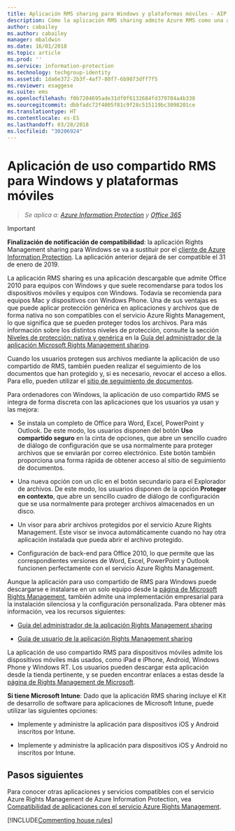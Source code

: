 ```yaml
---
title: Aplicación RMS sharing para Windows y plataformas móviles - AIP
description: Cómo la aplicación RMS sharing admite Azure RMS como una aplicación gratuita y descargable que es necesaria para ofrecer compatibilidad con Office 2010, pero también se recomienda para equipos con Windows, equipos con Mac y dispositivos móviles.
author: cabailey
ms.author: cabailey
manager: mbaldwin
ms.date: 16/01/2018
ms.topic: article
ms.prod: ''
ms.service: information-protection
ms.technology: techgroup-identity
ms.assetid: 1da6e372-2b3f-4af7-80f7-6b9073dff7f5
ms.reviewer: esaggese
ms.suite: ems
ms.openlocfilehash: f0b7204695ade31df0f6132684fd379704a4b338
ms.sourcegitcommit: dbbfadc72f4005f81c9f28c515119bc3098201ce
ms.translationtype: HT
ms.contentlocale: es-ES
ms.lasthandoff: 03/28/2018
ms.locfileid: "30206924"
---
```

# <a name="rms-sharing-application-for-windows-and-mobile-platforms"></a>Aplicación de uso compartido RMS para Windows y plataformas móviles

>*Se aplica a: [Azure Information Protection](https://azure.microsoft.com/pricing/details/information-protection) y [Office 365](http://download.microsoft.com/download/E/C/F/ECF42E71-4EC0-48FF-AA00-577AC14D5B5C/Azure_Information_Protection_licensing_datasheet_EN-US.pdf)*

> [!IMPORTANT]
> **Finalización de notificación de compatibilidad**: la aplicación Rights Management sharing para Windows se va a sustituir por el [cliente de Azure Information Protection](../rms-client/aip-client.md). La aplicación anterior dejará de ser compatible el 31 de enero de 2019. 
 
La aplicación RMS sharing es una aplicación descargable que admite Office 2010 para equipos con Windows y que suele recomendarse para todos los dispositivos móviles y equipos con Windows. Todavía se recomienda para equipos Mac y dispositivos con Windows Phone. Una de sus ventajas es que puede aplicar protección genérica en aplicaciones y archivos que de forma nativa no son compatibles con el servicio Azure Rights Management, lo que significa que se pueden proteger todos los archivos. Para más información sobre los distintos niveles de protección, consulte la sección [Niveles de protección: nativa y genérica](../rms-client/sharing-app-admin-guide-technical.md#levels-of-protection--native-and-generic) en la [Guía del administrador de la aplicación Microsoft Rights Management sharing](../rms-client/sharing-app-admin-guide.md).

Cuando los usuarios protegen sus archivos mediante la aplicación de uso compartido de RMS, también pueden realizar el seguimiento de los documentos que han protegido y, si es necesario, revocar el acceso a ellos. Para ello, pueden utilizar el [sitio de seguimiento de documentos](http://go.microsoft.com/fwlink/?LinkId=529562).

Para ordenadores con Windows, la aplicación de uso compartido RMS se integra de forma discreta con las aplicaciones que los usuarios ya usan y las mejora:

-   Se instala un completo de Office para Word, Excel, PowerPoint y Outlook. De este modo, los usuarios disponen del botón **Uso compartido seguro** en la cinta de opciones, que abre un sencillo cuadro de diálogo de configuración que se usa normalmente para proteger archivos que se enviarán por correo electrónico. Este botón también proporciona una forma rápida de obtener acceso al sitio de seguimiento de documentos.

-   Una nueva opción con un clic en el botón secundario para el Explorador de archivos. De este modo, los usuarios disponen de la opción **Proteger en contexto**, que abre un sencillo cuadro de diálogo de configuración que se usa normalmente para proteger archivos almacenados en un disco.

-   Un visor para abrir archivos protegidos por el servicio Azure Rights Management. Este visor se invoca automáticamente cuando no hay otra aplicación instalada que pueda abrir el archivo protegido.

-   Configuración de back-end para Office 2010, lo que permite que las correspondientes versiones de Word, Excel, PowerPoint y Outlook funcionen perfectamente con el servicio Azure Rights Management.

Aunque la aplicación para uso compartido de RMS para Windows puede descargarse e instalarse en un solo equipo desde la [página de Microsoft Rights Management](http://go.microsoft.com/fwlink/?LinkId=303970), también admite una implementación empresarial para la instalación silenciosa y la configuración personalizada. Para obtener más información, vea los recursos siguientes:

-   [Guía del administrador de la aplicación Rights Management sharing](../rms-client/sharing-app-admin-guide.md)

-   [Guía de usuario de la aplicación Rights Management sharing](../rms-client/sharing-app-user-guide.md)

La aplicación de uso compartido RMS para dispositivos móviles admite los dispositivos móviles más usados, como iPad e iPhone, Android, Windows Phone y Windows RT. Los usuarios pueden descargar esta aplicación desde la tienda pertinente, y se pueden encontrar enlaces a estas desde la [página de Rights Management de Microsoft](http://go.microsoft.com/fwlink/?LinkId=303970).

**Si tiene Microsoft Intune**: Dado que la aplicación RMS sharing incluye el Kit de desarrollo de software para aplicaciones de Microsoft Intune, puede utilizar las siguientes opciones:

-   Implemente y administre la aplicación para dispositivos iOS y Android inscritos por Intune.

-   Implemente y administre la aplicación para dispositivos iOS y Android no inscritos por Intune.


## <a name="next-steps"></a>Pasos siguientes
Para conocer otras aplicaciones y servicios compatibles con el servicio Azure Rights Management de Azure Information Protection, vea [Compatibilidad de aplicaciones con el servicio Azure Rights Management](applications-support.md).

[!INCLUDE[Commenting house rules](../includes/houserules.md)]
